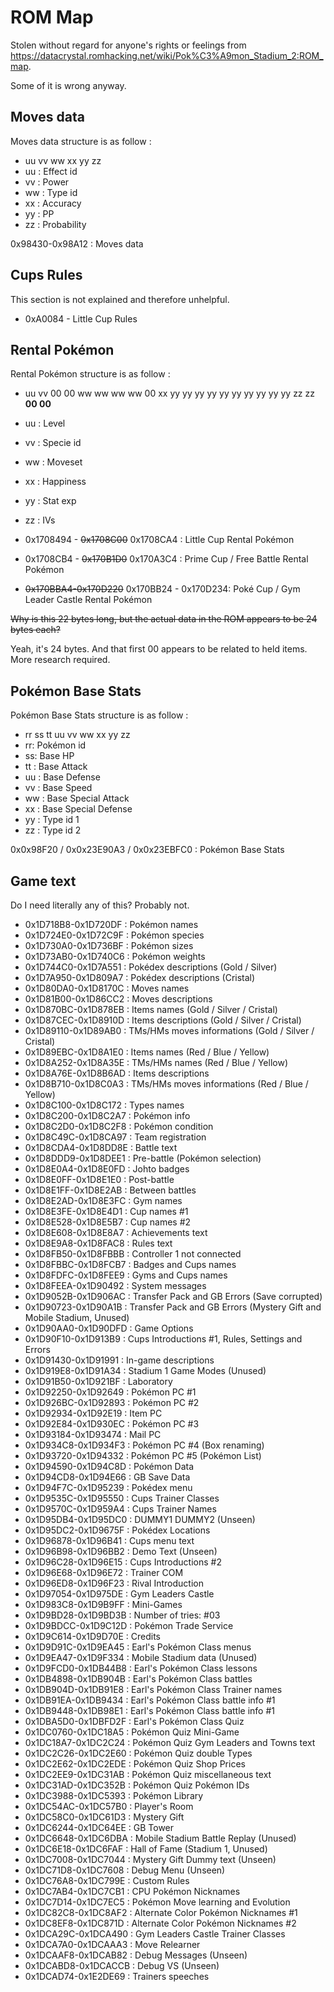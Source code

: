 # ROM Map

Stolen without regard for anyone's rights or feelings from https://datacrystal.romhacking.net/wiki/Pok%C3%A9mon_Stadium_2:ROM_map. 

Some of it is wrong anyway.

## Moves data
Moves data structure is as follow :
* uu vv ww xx yy zz
* uu : Effect id
* vv : Power
* ww : Type id
* xx : Accuracy
* yy : PP
* zz : Probability

0x98430-0x98A12 : Moves data

## Cups Rules

This section is not explained and therefore unhelpful.

* 0xA0084 - Little Cup Rules


## Rental Pokémon

Rental Pokémon structure is as follow :
* uu vv 00 00 ww ww ww ww 00 xx yy yy yy yy yy yy yy yy yy yy zz zz __00 00__
* uu : Level
* vv : Specie id
* ww : Moveset
* xx : Happiness
* yy : Stat exp
* zz : IVs

* 0x1708494 - ~~0x1708C00~~ 0x1708CA4 : Little Cup Rental Pokémon
* 0x1708CB4 - ~~0x170B1D0~~ 0x170A3C4 : Prime Cup / Free Battle Rental Pokémon
* ~~0x170BBA4-0x170D220~~ 0x170BB24 - 0x170D234: Poké Cup / Gym Leader Castle Rental Pokémon

~~Why is this 22 bytes long, but the actual data in the ROM appears to be 24 bytes each?~~

Yeah, it's 24 bytes. And that first 00 appears to be related to held items. More research required.

## Pokémon Base Stats

Pokémon Base Stats structure is as follow :
* rr ss tt uu vv ww xx yy zz
* rr: Pokémon id
* ss: Base HP
* tt : Base Attack
* uu : Base Defense
* vv : Base Speed
* ww : Base Special Attack
* xx : Base Special Defense
* yy : Type id 1
* zz : Type id 2

0x0x98F20 / 0x0x23E90A3 / 0x0x23EBFC0 : Pokémon Base Stats

## Game text

Do I need literally any of this? Probably not.

* 0x1D718B8-0x1D720DF : Pokémon names
* 0x1D724E0-0x1D72C9F : Pokémon species
* 0x1D730A0-0x1D736BF : Pokémon sizes
* 0x1D73AB0-0x1D740C6 : Pokémon weights
* 0x1D744C0-0x1D7A551 : Pokédex descriptions (Gold / Silver)
* 0x1D7A950-0x1D809A7 : Pokédex descriptions (Cristal)
* 0x1D80DA0-0x1D8170C : Moves names
* 0x1D81B00-0x1D86CC2 : Moves descriptions
* 0x1D870BC-0x1D878EB : Items names (Gold / Silver / Cristal)
* 0x1D87CEC-0x1D8910D : Items descriptions (Gold / Silver / Cristal)
* 0x1D89110-0x1D89AB0 : TMs/HMs moves informations (Gold / Silver / Cristal)
* 0x1D89EBC-0x1D8A1E0 : Items names (Red / Blue / Yellow)
* 0x1D8A252-0x1D8A35E : TMs/HMs names (Red / Blue / Yellow)
* 0x1D8A76E-0x1D8B6AD : Items descriptions
* 0x1D8B710-0x1D8C0A3 : TMs/HMs moves informations (Red / Blue / Yellow)
* 0x1D8C100-0x1D8C172 : Types names
* 0x1D8C200-0x1D8C2A7 : Pokémon info
* 0x1D8C2D0-0x1D8C2F8 : Pokémon condition
* 0x1D8C49C-0x1D8CA97 : Team registration
* 0x1D8CDA4-0x1D8DD8E : Battle text
* 0x1D8DDD9-0x1D8DEE1 : Pre-battle (Pokémon selection)
* 0x1D8E0A4-0x1D8E0FD : Johto badges
* 0x1D8E0FF-0x1D8E1E0 : Post-battle
* 0x1D8E1FF-0x1D8E2AB : Between battles
* 0x1D8E2AD-0x1D8E3FC : Gym names
* 0x1D8E3FE-0x1D8E4D1 : Cup names #1
* 0x1D8E528-0x1D8E5B7 : Cup names #2
* 0x1D8E608-0x1D8E8A7 : Achievements text
* 0x1D8E9A8-0x1D8FAC8 : Rules text
* 0x1D8FB50-0x1D8FBBB : Controller 1 not connected
* 0x1D8FBBC-0x1D8FCB7 : Badges and Cups names
* 0x1D8FDFC-0x1D8FEE9 : Gyms and Cups names
* 0x1D8FEEA-0x1D90492 : System messages
* 0x1D9052B-0x1D906AC : Transfer Pack and GB Errors (Save corrupted)
* 0x1D90723-0x1D90A1B : Transfer Pack and GB Errors (Mystery Gift and Mobile Stadium, Unused)
* 0x1D90AA0-0x1D90DFD : Game Options
* 0x1D90F10-0x1D913B9 : Cups Introductions #1, Rules, Settings and Errors
* 0x1D91430-0x1D91991 : In-game descriptions
* 0x1D919E8-0x1D91A34 : Stadium 1 Game Modes (Unused)
* 0x1D91B50-0x1D921BF : Laboratory
* 0x1D92250-0x1D92649 : Pokémon PC #1
* 0x1D926BC-0x1D92893 : Pokémon PC #2
* 0x1D92934-0x1D92E19 : Item PC
* 0x1D92E84-0x1D930EC : Pokémon PC #3
* 0x1D93184-0x1D93474 : Mail PC
* 0x1D934C8-0x1D934F3 : Pokémon PC #4 (Box renaming)
* 0x1D93720-0x1D94332 : Pokémon PC #5 (Pokémon List)
* 0x1D94590-0x1D94C8D : Pokémon Data
* 0x1D94CD8-0x1D94E66 : GB Save Data
* 0x1D94F7C-0x1D95239 : Pokédex menu
* 0x1D9535C-0x1D95550 : Cups Trainer Classes
* 0x1D9570C-0x1D959A4 : Cups Trainer Names
* 0x1D95DB4-0x1D95DC0 : DUMMY1 DUMMY2 (Unseen)
* 0x1D95DC2-0x1D9675F : Pokédex Locations
* 0x1D96878-0x1D96B41 : Cups menu text
* 0x1D96B98-0x1D96BB2 : Demo Text (Unseen)
* 0x1D96C28-0x1D96E15 : Cups Introductions #2
* 0x1D96E68-0x1D96E72 : Trainer COM
* 0x1D96ED8-0x1D96F23 : Rival Introduction
* 0x1D97054-0x1D975DE : Gym Leaders Castle
* 0x1D983C8-0x1D9B9FF : Mini-Games
* 0x1D9BD28-0x1D9BD3B : Number of tries: #03
* 0x1D9BDCC-0x1D9C12D : Pokémon Trade Service
* 0x1D9C614-0x1D9D70E : Credits
* 0x1D9D91C-0x1D9EA45 : Earl's Pokémon Class menus
* 0x1D9EA47-0x1D9F334 : Mobile Stadium data (Unused)
* 0x1D9FCD0-0x1DB44B8 : Earl's Pokémon Class lessons
* 0x1DB4898-0x1DB904B : Earl's Pokémon Class battles
* 0x1DB904D-0x1DB91E8 : Earl's Pokémon Class Trainer names
* 0x1DB91EA-0x1DB9434 : Earl's Pokémon Class battle info #1
* 0x1DB9448-0x1DB98E1 : Earl's Pokémon Class battle info #1
* 0x1DBA5D0-0x1DBFD2F : Earl's Pokémon Class Quiz
* 0x1DC0760-0x1DC18A5 : Pokémon Quiz Mini-Game
* 0x1DC18A7-0x1DC2C24 : Pokémon Quiz Gym Leaders and Towns text
* 0x1DC2C26-0x1DC2E60 : Pokémon Quiz double Types
* 0x1DC2E62-0x1DC2EDE : Pokémon Quiz Shop Prices
* 0x1DC2EE9-0x1DC31AB : Pokémon Quiz miscellaneous text
* 0x1DC31AD-0x1DC352B : Pokémon Quiz Pokémon IDs
* 0x1DC3988-0x1DC5393 : Pokémon Library
* 0x1DC54AC-0x1DC57B0 : Player's Room
* 0x1DC58C0-0x1DC61D3 : Mystery Gift
* 0x1DC6244-0x1DC64EE : GB Tower
* 0x1DC6648-0x1DC6DBA : Mobile Stadium Battle Replay (Unused)
* 0x1DC6E18-0x1DC6FAF : Hall of Fame (Stadium 1, Unused)
* 0x1DC7008-0x1DC7044 : Mystery Gift Dummy text (Unseen)
* 0x1DC71D8-0x1DC7608 : Debug Menu (Unseen)
* 0x1DC76A8-0x1DC799E : Custom Rules
* 0x1DC7AB4-0x1DC7CB1 : CPU Pokémon Nicknames
* 0x1DC7D14-0x1DC7EC5 : Pokémon Move learning and Evolution
* 0x1DC82C8-0x1DC8AF2 : Alternate Color Pokémon Nicknames #1
* 0x1DC8EF8-0x1DC871D : Alternate Color Pokémon Nicknames #2
* 0x1DCA29C-0x1DCA490 : Gym Leaders Castle Trainer Classes
* 0x1DCA7A0-0x1DCAAA3 : Move Relearner
* 0x1DCAAF8-0x1DCAB82 : Debug Messages (Unseen)
* 0x1DCABD8-0x1DCACCB : Debug VS (Unseen)
* 0x1DCAD74-0x1E2DE69 : Trainers speeches